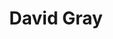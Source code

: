 ---
title: "David Gray"
summary: "David Peter Gray is a British singer-songwriter. He released his first album in 1993 and received worldwide attention after the release of White Ladder six years later. White Ladder was the first of three UK chart-toppers in six years for Gray; it became the fifth best-selling album of the 2000s in the UK and ranked as the tenth best-selling album of the 21st century in the United Kingdom in October 2019. Gray is also known for the hit single \"Babylon\" from the White Ladder album. He has received four Brit Award nominations, including two nominations for Best British Male."
image: "david-gray.jpg"
apple_music_artist_url: "https://music.apple.com/gb/artist/david-gray/316381"
wikipedia_url: "https://en.wikipedia.org/wiki/David_Gray_(musician)"
---
